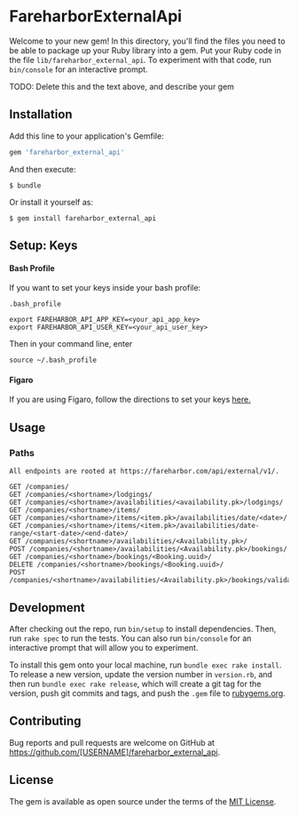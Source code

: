 # FareharborExternalApi

Welcome to your new gem! In this directory, you'll find the files you need to be able to package up your Ruby library into a gem. Put your Ruby code in the file `lib/fareharbor_external_api`. To experiment with that code, run `bin/console` for an interactive prompt.

TODO: Delete this and the text above, and describe your gem

## Installation

Add this line to your application's Gemfile:

```ruby
gem 'fareharbor_external_api'
```

And then execute:

    $ bundle

Or install it yourself as:

    $ gem install fareharbor_external_api

## Setup: Keys

#### Bash Profile

If you want to set your keys inside your bash profile:

    .bash_profile

    export FAREHARBOR_API_APP_KEY=<your_api_app_key>
    export FAREHARBOR_API_USER_KEY=<your_api_user_key>

Then in your command line, enter

    source ~/.bash_profile

#### Figaro

If you are using Figaro, follow the directions to set your keys [here.](https://github.com/laserlemon/figaro#example)

## Usage

### Paths

    All endpoints are rooted at https://fareharbor.com/api/external/v1/.

    GET /companies/
    GET /companies/<shortname>/lodgings/
    GET /companies/<shortname>/availabilities/<availability.pk>/lodgings/
    GET /companies/<shortname>/items/
    GET /companies/<shortname>/items/<item.pk>/availabilities/date/<date>/
    GET /companies/<shortname>/items/<item.pk>/availabilities/date-range/<start-date>/<end-date>/
    GET /companies/<shortname>/availabilities/<Availability.pk>/
    POST /companies/<shortname>/availabilities/<Availability.pk>/bookings/
    GET /companies/<shortname>/bookings/<Booking.uuid>/
    DELETE /companies/<shortname>/bookings/<Booking.uuid>/
    POST /companies/<shortname>/availabilities/<Availability.pk>/bookings/validate/

## Development

After checking out the repo, run `bin/setup` to install dependencies. Then, run `rake spec` to run the tests. You can also run `bin/console` for an interactive prompt that will allow you to experiment.

To install this gem onto your local machine, run `bundle exec rake install`. To release a new version, update the version number in `version.rb`, and then run `bundle exec rake release`, which will create a git tag for the version, push git commits and tags, and push the `.gem` file to [rubygems.org](https://rubygems.org).

## Contributing

Bug reports and pull requests are welcome on GitHub at https://github.com/[USERNAME]/fareharbor_external_api.


## License

The gem is available as open source under the terms of the [MIT License](http://opensource.org/licenses/MIT).
